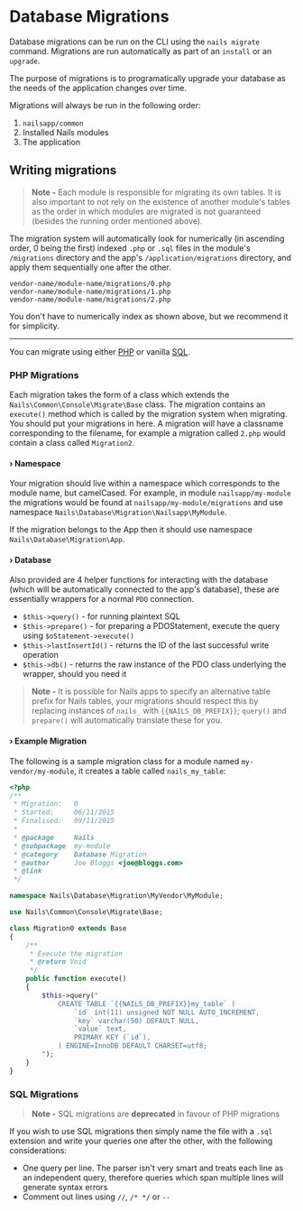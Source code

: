 # Database Migrations

Database migrations can be run on the CLI using the `nails migrate` command. Migrations are run automatically as part of an `install` or an `upgrade`.

The purpose of migrations is to programatically upgrade your database as the needs of the application changes over time.

Migrations will always be run in the following order:

1. `nailsapp/common`
2. Installed Nails modules
3. The application


## Writing migrations

> **Note -** Each module is responsible for migrating its own tables. It is also important to not rely on the existence of another module's tables as the order in which modules are migrated is not guaranteed (besides the running order mentioned above).

The migration system will automatically look for numerically (in ascending order, 0 being the first) indexed `.php` or `.sql` files in the module's `/migrations` directory and the app's `/application/migrations` directory, and apply them sequentially one after the other.

    vendor-name/module-name/migrations/0.php
    vendor-name/module-name/migrations/1.php
    vendor-name/module-name/migrations/2.php

You don't have to numerically index as shown above, but we recommend it for simplicity.

---

You can migrate using either [PHP](#php) or vanilla [SQL](#sql).


<a name="php"></a>
### PHP Migrations

Each migration takes the form of a class which extends the `Nails\Common\Console\Migrate\Base` class. The migration contains an `execute()` method which is called by the migration system when migrating. You should put your migrations in here. A migration will have a classname corresponding to the filename, for example a migration called `2.php` would contain a class called `Migration2`.


#### › Namespace

Your migration should live within a namespace which corresponds to the module name, but camelCased. For example, in module `nailsapp/my-module` the migrations would be found at `nailsapp/my-module/migrations` and use namespace `Nails\Database\Migration\Nailsapp\MyModule`.

If the migration belongs to the App then it should use namespace `Nails\Database\Migration\App`.


#### › Database

Also provided are 4 helper functions for interacting with the database (which will be automatically connected to the app's database), these are essentially wrappers for a normal `PDO` connection.

- `$this->query()` - for running plaintext SQL
- `$this->prepare()` - for preparing a PDOStatement, execute the query using `$oStatement->execute()`
- `$this->lastInsertId()` - returns the ID of the last successful write operation
- `$this->db()` - returns the raw instance of the PDO class underlying the wrapper, should you need it

> **Note -** It is possible for Nails apps to specify an alternative table prefix for Nails tables, your migrations should respect this by replacing instances of `nails_` with `{{NAILS_DB_PREFIX}}`; `query()` and `prepare()` will automatically translate these for you.


#### › Example Migration

The following is a sample migration class for a module named `my-vendor/my-module`, it creates a table called `nails_my_table`:

```php
<?php
/**
 * Migration:   0
 * Started:     06/11/2015
 * Finalised:   09/11/2015
 *
 * @package     Nails
 * @subpackage  my-module
 * @category    Database Migration
 * @author      Joe Bloggs <joe@bloggs.com>
 * @link
 */

namespace Nails\Database\Migration\MyVendor\MyModule;

use Nails\Common\Console\Migrate\Base;

class Migration0 extends Base
{
    /**
     * Execute the migration
     * @return Void
     */
    public function execute()
    {
        $this->query("
            CREATE TABLE `{{NAILS_DB_PREFIX}}my_table` (
                `id` int(11) unsigned NOT NULL AUTO_INCREMENT,
                `key` varchar(50) DEFAULT NULL,
                `value` text,
                PRIMARY KEY (`id`),
            ) ENGINE=InnoDB DEFAULT CHARSET=utf8;
        ");
    }
}
```

<a name="sql"></a>
### SQL Migrations

> **Note -** SQL migrations are **deprecated** in favour of PHP migrations

If you wish to use SQL migrations then simply name the file with a `.sql` extension and write your queries one after the other, with the following considerations:

- One query per line. The parser isn't very smart and treats each line as an independent query, therefore queries which span multiple lines will generate syntax errors
- Comment out lines using `//`, `/* */` or `-- `